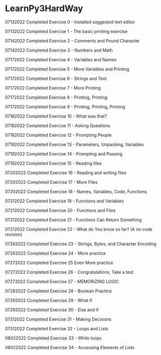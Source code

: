 # LearnPy3HardWay

07132022 Completed Exercise 0 - Installed suggested text editor

07132022 Completed Exercise 1 - The basic printing exercise

07142022 Completed Exercise 2 - Comments and Pound Character

07142022 Completed Exercise 3 - Numbers and Math

07172022 Completed Exercise 4 - Variables and Names

07172022 Completed Exercise 5 - More Variables and Printing

07172022 Completed Exercise 6 - Strings and Text

07172022 Completed Exercise 7 - More Printing

07172022 Completed Exercise 8 - Printing, Printing

07172022 Completed Exercise 9 - Printing, Printing, Printing

07182022 Completed Exercise 10 - What was that?

07182022 Completed Exercise 11 - Asking Questions

07182022 Completed Exercise 12 - Prompting People

07192022 Completed Exercise 13 - Parameters, Unpacking, Variables

07192022 Completed Exercise 14 - Prompting and Passing

07192022 Completed Exercise 15 - Reading files

07202022 Completed Exercise 16 - Reading and writing files

07202022 Completed Exercise 17 - More Files

07202022 Completed Exercise 18 - Names, Variables, Code, Functions

07212022 Completed Exercise 19 - Functions and Variables

07212022 Completed Exercise 20 - Functions and Files

07212022 Completed Exercise 21 - Functions Can Return Something

07212022 Completed Exercise 22 - What do You know so far? (A no code revision)

07262022 Completed Exercise 23 - Strings, Bytes, and Character Encoding

07262022 Completed Exercise 24 - More practice

07272022 Completed Exercise 25 Even More practice

07272022 Completed Exercise 26 - Congratulations, Take a test

07272022 Completed Exercise 27 - MEMORIZING LOGIC

07282022 Completed Exercise 28 - Boolean Practice

07292022 Completed Exercise 29 - What if

07292022 Completed Exercise 30 - Else and if

07312022 Completed Exercise 31 - Making Decisions

07312022 Completed Exercise 32 - Loops and Lists

08022022 Completed Exercise 33 - While loops

08022022 Completed Exercise 34 - Accessing Elements of Lists
